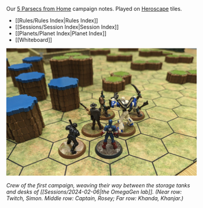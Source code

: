 
Our [5 Parsecs from Home](https://modiphius.net/en-us/pages/five-parsecs) campaign notes. Played on [Heroscape](https://en.wikipedia.org/wiki/Heroscape) tiles.

* [[Rules/Rules Index|Rules Index]]
* [[Sessions/Session Index|Session Index]]
* [[Planets/Planet Index|Planet Index]]
* [[Whiteboard]]


![First campaign crew](crew1.jpg)

*Crew of the first campaign, weaving their way between the storage tanks and desks of [[Sessions/2024-02-06|the OmegaGen lab]]. (Near row: Twitch, Simon. Middle row: Captain, Rosey; Far row: Khanda, Khanjar.)*
